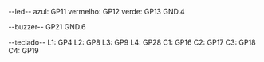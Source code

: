 --led--
azul: GP11
vermelho: GP12
verde: GP13
GND.4

--buzzer--
GP21
GND.6

--teclado--
L1: GP4
L2: GP8
L3: GP9
L4: GP28
C1: GP16
C2: GP17
C3: GP18
C4: GP19
